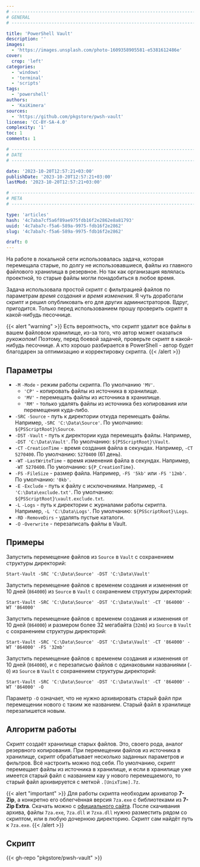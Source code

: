 ```yaml
---
# -------------------------------------------------------------------------------------------------------------------- #
# GENERAL
# -------------------------------------------------------------------------------------------------------------------- #

title: 'PowerShell Vault'
description: ''
images:
  - 'https://images.unsplash.com/photo-1609358905581-e5381612486e'
cover:
  crop: 'left'
categories:
  - 'windows'
  - 'terminal'
  - 'scripts'
tags:
  - 'powershell'
authors:
  - 'KaiKimera'
sources:
  - 'https://github.com/pkgstore/pwsh-vault'
license: 'CC-BY-SA-4.0'
complexity: '1'
toc: 1
comments: 1

# -------------------------------------------------------------------------------------------------------------------- #
# DATE
# -------------------------------------------------------------------------------------------------------------------- #

date: '2023-10-20T12:57:21+03:00'
publishDate: '2023-10-20T12:57:21+03:00'
lastMod: '2023-10-20T12:57:21+03:00'

# -------------------------------------------------------------------------------------------------------------------- #
# META
# -------------------------------------------------------------------------------------------------------------------- #

type: 'articles'
hash: '4c7aba7cf5a6f89ae975fdb16f2e2862e8a81793'
uuid: '4c7aba7c-f5a6-589a-9975-fdb16f2e2862'
slug: '4c7aba7c-f5a6-589a-9975-fdb16f2e2862'

draft: 0
---
```


На работе в локальной сети использовалась задача, которая перемещала старые, по долгу не использовавшиеся, файлы из главного файлового хранилища в резервное. Но так как организация являлась проектной, то старые файлы могли понадобиться в любое время.

<!--more-->

Задача использовала простой скрипт с фильтрацией файлов по параметрам *время создания* и *время изменения*. Я чуть доработали скрипт и решил опубликовать его для других администраторов. Вдруг, пригодится. Только перед использованием прошу проверить скрипт в какой-нибудь песочнице.

{{< alert "warning" >}}
Есть вероятность, что скрипт удалит все файлы в вашем файловом хранилище, из-за того, что автор может оказаться *рукожопом*! Поэтому, перед боевой задачей, проверьте скрипт в какой-нибудь песочнице. А кто хорошо разбирается в PowerShell - автор будет благодарен за оптимизацию и корректировку скрипта.
{{< /alert >}}

## Параметры

- `-M` `-Mode` - режим работы скрипта. По умолчанию `'MV'`.
  - `'CP'` - копировать файлы из источника в хранилище.
  - `'MV'` - перемещать файлы из источника в хранилище.
  - `'RM'` - только удалять файлы из источника без копирования или перемещения куда-либо.
- `-SRC` `-Source` - путь к директории откуда перемещать файлы. Например, `-SRC 'C:\Data\Source'`. По умолчанию: `${PSScriptRoot}\Source`.
- `-DST` `-Vault` - путь к директории куда перемещать файлы. Например, `-DST 'C:\Data\Vault'`. По умолчанию: `${PSScriptRoot}\Vault`.
- `-CT` `-CreationTime` - время создания файла в секундах. Например, `-CT 5270400`. По умолчанию: `5270400` (61 день).
- `-WT` `-LastWriteTime` - время изменения файла в секундах. Например, `-WT 5270400`. По умолчанию: `${P_CreationTime}`.
- `-FS` `-FileSize` - размер файла. Например, `-FS '5kb'` или `-FS '12mb'`. По умолчанию: `'0kb'`.
- `-E` `-Exclude` - путь к файлу с исключениями. Например, `-E 'C:\Data\exclude.txt'`. По умолчанию: `${PSScriptRoot}\vault.exclude.txt`.
- `-L` `-Logs` - путь к директории с журналами работы скрипта. Например, `-L 'C:\Data\Logs'`. По умолчанию: `${PSScriptRoot}\Logs`.
- `-RD` `-RemoveDirs` - удалять пустые каталоги.
- `-O` `-Overwrite` - перезаписать файлы в Vault.

## Примеры

Запустить перемещение файлов из `Source` в `Vault` с сохранением структуры директорий:

```terminal {os="windows"}
Start-Vault -SRC 'C:\Data\Source' -DST 'C:\Data\Vault'
```

Запустить перемещение файлов с временем создания и изменения от 10 дней (`864000`) из `Source` в `Vault` с сохранением структуры директорий:

```terminal {os="windows"}
Start-Vault -SRC 'C:\Data\Source' -DST 'C:\Data\Vault' -CT '864000' -WT '864000'
```

Запустить перемещение файлов с временем создания и изменения от 10 дней (`864000`) и размером более 32 мегабайта (`32mb`) из `Source` в `Vault` с сохранением структуры директорий:

```terminal {os="windows"}
Start-Vault -SRC 'C:\Data\Source' -DST 'C:\Data\Vault' -CT '864000' -WT '864000' -FS '32mb'
```

Запустить перемещение файлов с временем создания и изменения от 10 дней (`864000`), и с перезаписью файлов с одинаковыми названиями (`-O`) из `Source` в `Vault` с сохранением структуры директорий:

```terminal {os="windows"}
Start-Vault -SRC 'C:\Data\Source' -DST 'C:\Data\Vault' -CT '864000' -WT '864000' -O
```

Параметр `-O` означает, что не нужно архивировать старый файл при перемещении нового с таким же названием. Старый файл в хранилище перезапишется новым.

## Алгоритм работы

Скрипт создаёт хранилище старых файлов. Это, своего рода, аналог резервного копирования. При перемещении файлов из источника в хранилище, скрипт обрабатывает несколько заданных параметров и фильтров. Всё настроить можно под себя. По умолчанию, скрипт перемещает файлы из источника в хранилище, и если в хранилище уже имеется старый файл с названием кау у нового перемещаемого, то старый файл архивируется с меткой `.[UnixTime].7z`.

{{< alert "important" >}}
Для работы скрипта необходим архиватор **7-Zip**, а конкретно его облегчённая версия `7za.exe` с библиотеками из **7-Zip Extra**. Скачать можно с [официального сайта](https://www.7-zip.org/download.html). После скачивания архива, файлы `7za.exe`, `7za.dll` и `7zxa.dll` нужно разместить рядом со скриптом, или в любую дочернюю директорию. Скрипт сам найдёт путь к `7za.exe`.
{{< /alert >}}

## Скрипт

{{< gh-repo "pkgstore/pwsh-vault" >}}
